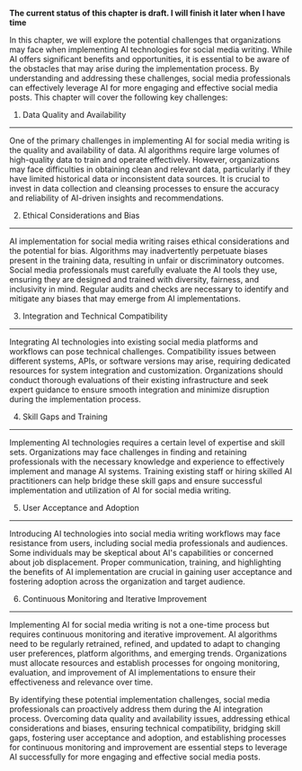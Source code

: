 **The current status of this chapter is draft. I will finish it later when I have time**

In this chapter, we will explore the potential challenges that organizations may face when implementing AI technologies for social media writing. While AI offers significant benefits and opportunities, it is essential to be aware of the obstacles that may arise during the implementation process. By understanding and addressing these challenges, social media professionals can effectively leverage AI for more engaging and effective social media posts. This chapter will cover the following key challenges:

1. Data Quality and Availability
--------------------------------

One of the primary challenges in implementing AI for social media writing is the quality and availability of data. AI algorithms require large volumes of high-quality data to train and operate effectively. However, organizations may face difficulties in obtaining clean and relevant data, particularly if they have limited historical data or inconsistent data sources. It is crucial to invest in data collection and cleansing processes to ensure the accuracy and reliability of AI-driven insights and recommendations.

2. Ethical Considerations and Bias
----------------------------------

AI implementation for social media writing raises ethical considerations and the potential for bias. Algorithms may inadvertently perpetuate biases present in the training data, resulting in unfair or discriminatory outcomes. Social media professionals must carefully evaluate the AI tools they use, ensuring they are designed and trained with diversity, fairness, and inclusivity in mind. Regular audits and checks are necessary to identify and mitigate any biases that may emerge from AI implementations.

3. Integration and Technical Compatibility
------------------------------------------

Integrating AI technologies into existing social media platforms and workflows can pose technical challenges. Compatibility issues between different systems, APIs, or software versions may arise, requiring dedicated resources for system integration and customization. Organizations should conduct thorough evaluations of their existing infrastructure and seek expert guidance to ensure smooth integration and minimize disruption during the implementation process.

4. Skill Gaps and Training
--------------------------

Implementing AI technologies requires a certain level of expertise and skill sets. Organizations may face challenges in finding and retaining professionals with the necessary knowledge and experience to effectively implement and manage AI systems. Training existing staff or hiring skilled AI practitioners can help bridge these skill gaps and ensure successful implementation and utilization of AI for social media writing.

5. User Acceptance and Adoption
-------------------------------

Introducing AI technologies into social media writing workflows may face resistance from users, including social media professionals and audiences. Some individuals may be skeptical about AI's capabilities or concerned about job displacement. Proper communication, training, and highlighting the benefits of AI implementation are crucial in gaining user acceptance and fostering adoption across the organization and target audience.

6. Continuous Monitoring and Iterative Improvement
--------------------------------------------------

Implementing AI for social media writing is not a one-time process but requires continuous monitoring and iterative improvement. AI algorithms need to be regularly retrained, refined, and updated to adapt to changing user preferences, platform algorithms, and emerging trends. Organizations must allocate resources and establish processes for ongoing monitoring, evaluation, and improvement of AI implementations to ensure their effectiveness and relevance over time.

By identifying these potential implementation challenges, social media professionals can proactively address them during the AI integration process. Overcoming data quality and availability issues, addressing ethical considerations and biases, ensuring technical compatibility, bridging skill gaps, fostering user acceptance and adoption, and establishing processes for continuous monitoring and improvement are essential steps to leverage AI successfully for more engaging and effective social media posts.
